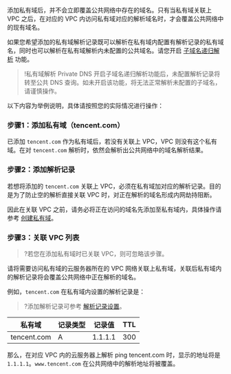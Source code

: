 添加私有域后，并不会立即覆盖公共网络中存在的域名。只有当私有域关联上 VPC 之后，在对应的 VPC 内访问私有域对应的解析域名时，才会覆盖公共网络中的现有域名。

如果您希望添加的私有域解析记录既可以解析在私有域内配置有解析记录的私有域名，同时也可以解析在私有域解析内未配置的公共域名。请您开启 [子域名递归解析](https://cloud.tencent.com/document/product/1338/50547) 功能。
>!私有域解析 Private DNS 开启子域名递归解析功能后，未配置解析记录将转至公共 DNS 查询。如未开启该功能，将无法正常解析未配置的子域名，请谨慎操作。
>
以下内容为举例说明，具体请按照您的实际情况进行操作：
### 步骤1：添加私有域（tencent.com）
已添加 `tencent.com` 作为私有域后，若没有关联上 VPC，VPC 则没有这个私有域。在对 `tencent.com` 解析时，依然会解析出公共网络中的域名解析结果。

### 步骤2：添加解析记录
若想将添加的 `tencent.com` 关联上 VPC，必须在私有域加对应的解析记录。目的是为了防止空的解析直接关联 VPC 时，对正在解析的域名形成内网劫持阻断。

因此在关联 VPC 之前，请务必将正在访问的域名先添加至私有域内，具体操作请参考 [创建私有域](https://cloud.tencent.com/document/product/1338/50532)。

### 步骤3：关联 VPC 列表
>?若您在添加私有域时已关联 VPC，则可忽略该步骤。
>
请将需要访问私有域的云服务器所在的 VPC 网络关联上私有域，关联后私有域内的解析记录将会覆盖公共网络中正在解析的域名。

例如，`tencent.com` 在私有域内设置的解析记录是：
>?添加解析记录可参考 [解析记录设置](https://cloud.tencent.com/document/product/1338/50538)。
>
| 私有域 | 记录类型 | 记录值 | TTL | 
|---------|---------|---------|---------|
| tencent.com | A | 1.1.1.1 | 300|

那么，在对应 VPC 内的云服务器上解析 ping tencent.com 时，显示的地址将是 `1.1.1.1`。`www.tencent.com` 在公共网络中的解析地址将被覆盖。 


